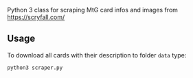 Python 3 class for scraping MtG card infos and images from https://scryfall.com/

Usage
-----

To download all cards with their description to folder `data` type:

```
python3 scraper.py
```


